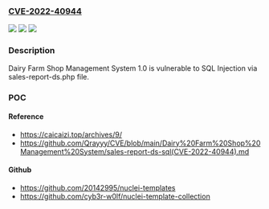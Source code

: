 ### [CVE-2022-40944](https://cve.mitre.org/cgi-bin/cvename.cgi?name=CVE-2022-40944)
![](https://img.shields.io/static/v1?label=Product&message=n%2Fa&color=blue)
![](https://img.shields.io/static/v1?label=Version&message=n%2Fa&color=blue)
![](https://img.shields.io/static/v1?label=Vulnerability&message=n%2Fa&color=brighgreen)

### Description

Dairy Farm Shop Management System 1.0 is vulnerable to SQL Injection via sales-report-ds.php file.

### POC

#### Reference
- https://caicaizi.top/archives/9/
- https://github.com/Qrayyy/CVE/blob/main/Dairy%20Farm%20Shop%20Management%20System/sales-report-ds-sql(CVE-2022-40944).md

#### Github
- https://github.com/20142995/nuclei-templates
- https://github.com/cyb3r-w0lf/nuclei-template-collection

